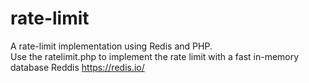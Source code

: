 # rate-limit
A rate-limit implementation using Redis and PHP.  
Use the ratelimit.php to implement the rate limit with a fast in-memory database Reddis https://redis.io/
